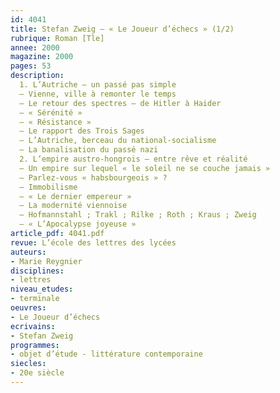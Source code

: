 ```yaml
---
id: 4041
title: Stefan Zweig – « Le Joueur d’échecs » (1/2)
rubrique: Roman [Tle]
annee: 2000
magazine: 2000
pages: 53
description: 
  1. L’Autriche – un passé pas simple
  – Vienne, ville à remonter le temps
  – Le retour des spectres – de Hitler à Haider
  – « Sérénité »
  – « Résistance »
  – Le rapport des Trois Sages
  – L’Autriche, berceau du national-socialisme
  – La banalisation du passé nazi
  2. L’empire austro-hongrois – entre rêve et réalité
  – Un empire sur lequel « le soleil ne se couche jamais »
  – Parlez-vous « habsbourgeois » ?
  – Immobilisme
  – « Le dernier empereur »
  – La modernité viennoise
  – Hofmannstahl ; Trakl ; Rilke ; Roth ; Kraus ; Zweig
  – « L’Apocalypse joyeuse »
article_pdf: 4041.pdf
revue: L’école des lettres des lycées
auteurs:
- Marie Reygnier
disciplines:
- lettres
niveau_etudes:
- terminale
oeuvres:
- Le Joueur d’échecs
ecrivains:
- Stefan Zweig
programmes:
- objet d’étude - littérature contemporaine
siecles:
- 20e siècle
---
```

